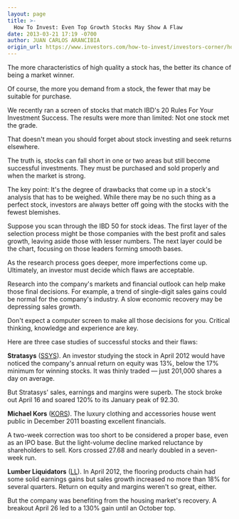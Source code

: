 ```yaml
---
layout: page
title: >-
  How To Invest: Even Top Growth Stocks May Show A Flaw
date: 2013-03-21 17:19 -0700
author: JUAN CARLOS ARANCIBIA
origin_url: https://www.investors.com/how-to-invest/investors-corner/how-to-invest-in-growth-stocks-carefully/
---
```


The more characteristics of high quality a stock has, the better its chance of being a market winner.

Of course, the more you demand from a stock, the fewer that may be suitable for purchase.

We recently ran a screen of stocks that match IBD's 20 Rules For Your Investment Success. The results were more than limited: Not one stock met the grade.

That doesn't mean you should forget about stock investing and seek returns elsewhere.

The truth is, stocks can fall short in one or two areas but still become successful investments. They must be purchased and sold properly and when the market is strong.

The key point: It's the degree of drawbacks that come up in a stock's analysis that has to be weighed. While there may be no such thing as a perfect stock, investors are always better off going with the stocks with the fewest blemishes.

Suppose you scan through the IBD 50 for stock ideas. The first layer of the selection process might be those companies with the best profit and sales growth, leaving aside those with lesser numbers. The next layer could be the chart, focusing on those leaders forming smooth bases.

As the research process goes deeper, more imperfections come up. Ultimately, an investor must decide which flaws are acceptable.

Research into the company's markets and financial outlook can help make those final decisions. For example, a trend of single-digit sales gains could be normal for the company's industry. A slow economic recovery may be depressing sales growth.

Don't expect a computer screen to make all those decisions for you. Critical thinking, knowledge and experience are key.

Here are three case studies of successful stocks and their flaws:

**Stratasys** ([SSYS](https://research.investors.com/quote.aspx?symbol=SSYS)). An investor studying the stock in April 2012 would have noticed the company's annual return on equity was 13%, below the 17% minimum for winning stocks. It was thinly traded — just 201,000 shares a day on average.

But Stratasys' sales, earnings and margins were superb. The stock broke out April 16 and soared 120% to its January peak of 92.30.

**Michael Kors** ([KORS](https://research.investors.com/quote.aspx?symbol=KORS)). The luxury clothing and accessories house went public in December 2011 boasting excellent financials.

A two-week correction was too short to be considered a proper base, even as an IPO base. But the light-volume decline marked reluctance by shareholders to sell. Kors crossed 27.68 and nearly doubled in a seven-week run.

**Lumber Liquidators** ([LL](https://research.investors.com/quote.aspx?symbol=LL)). In April 2012, the flooring products chain had some solid earnings gains but sales growth increased no more than 18% for several quarters. Return on equity and margins weren't so great, either.

But the company was benefiting from the housing market's recovery. A breakout April 26 led to a 130% gain until an October top.
